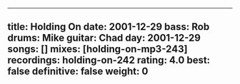 
---
title: Holding On
date: 2001-12-29
bass:	Rob
drums:	Mike
guitar:	Chad
day: 2001-12-29
songs: []
mixes: [holding-on-mp3-243]
recordings: holding-on-242
rating: 4.0
best: false
definitive: false
weight: 0
---
